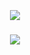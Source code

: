 
⠀⠀
⠀⠀⠀⠀
##### <p align="center">![](https://komarev.com/ghpvc/?username=trody&color=3c3b49&label=⠀spawnlings⠀⠀&style=flat)</p>
##### <p align="center">![](https://media.discordapp.net/attachments/1174359818836910140/1340879524044341359/Untitled163_20250217124134.png?ex=67b3f6de&is=67b2a55e&hm=815df1ceb4618abd7474c2aace6ade1c3e972f9891e486eb2d3a60ea6d3b688d&=&format=webp&quality=lossless&width=341&height=238)</p>
⠀⠀
⠀⠀
